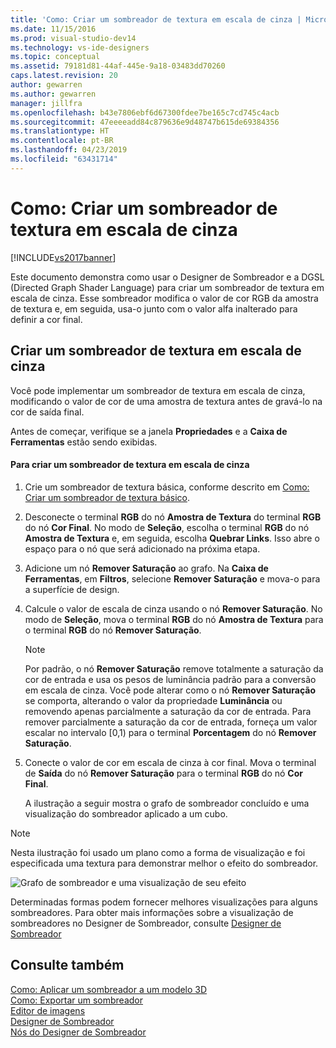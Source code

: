 ```yaml
---
title: 'Como: Criar um sombreador de textura em escala de cinza | Microsoft Docs'
ms.date: 11/15/2016
ms.prod: visual-studio-dev14
ms.technology: vs-ide-designers
ms.topic: conceptual
ms.assetid: 79181d81-44af-445e-9a18-03483dd70260
caps.latest.revision: 20
author: gewarren
ms.author: gewarren
manager: jillfra
ms.openlocfilehash: b43e7806ebf6d67300fdee7be165c7cd745c4acb
ms.sourcegitcommit: 47eeeeadd84c879636e9d48747b615de69384356
ms.translationtype: HT
ms.contentlocale: pt-BR
ms.lasthandoff: 04/23/2019
ms.locfileid: "63431714"
---
```

# <a name="how-to-create-a-grayscale-texture-shader"></a>Como: Criar um sombreador de textura em escala de cinza
[!INCLUDE[vs2017banner](../includes/vs2017banner.md)]

Este documento demonstra como usar o Designer de Sombreador e a DGSL (Directed Graph Shader Language) para criar um sombreador de textura em escala de cinza. Esse sombreador modifica o valor de cor RGB da amostra de textura e, em seguida, usa-o junto com o valor alfa inalterado para definir a cor final.  
  
## <a name="creating-a-grayscale-texture-shader"></a>Criar um sombreador de textura em escala de cinza  
 Você pode implementar um sombreador de textura em escala de cinza, modificando o valor de cor de uma amostra de textura antes de gravá-lo na cor de saída final.  
  
 Antes de começar, verifique se a janela **Propriedades** e a **Caixa de Ferramentas** estão sendo exibidas.  
  
#### <a name="to-create-a-grayscale-texture-shader"></a>Para criar um sombreador de textura em escala de cinza  
  
1. Crie um sombreador de textura básica, conforme descrito em [Como: Criar um sombreador de textura básico](../designers/how-to-create-a-basic-texture-shader.md).  
  
2. Desconecte o terminal **RGB** do nó **Amostra de Textura** do terminal **RGB** do nó **Cor Final**. No modo de **Seleção**, escolha o terminal **RGB** do nó **Amostra de Textura** e, em seguida, escolha **Quebrar Links**. Isso abre o espaço para o nó que será adicionado na próxima etapa.  
  
3. Adicione um nó **Remover Saturação** ao grafo. Na **Caixa de Ferramentas**, em **Filtros**, selecione **Remover Saturação** e mova-o para a superfície de design.  
  
4. Calcule o valor de escala de cinza usando o nó **Remover Saturação**. No modo de **Seleção**, mova o terminal **RGB** do nó **Amostra de Textura** para o terminal **RGB** do nó **Remover Saturação**.  
  
   > [!NOTE]
   > Por padrão, o nó **Remover Saturação** remove totalmente a saturação da cor de entrada e usa os pesos de luminância padrão para a conversão em escala de cinza. Você pode alterar como o nó **Remover Saturação** se comporta, alterando o valor da propriedade **Luminância** ou removendo apenas parcialmente a saturação da cor de entrada. Para remover parcialmente a saturação da cor de entrada, forneça um valor escalar no intervalo [0,1) para o terminal **Porcentagem** do nó **Remover Saturação**.  
  
5. Conecte o valor de cor em escala de cinza à cor final. Mova o terminal de **Saída** do nó **Remover Saturação** para o terminal **RGB** do nó **Cor Final**.  
  
   A ilustração a seguir mostra o grafo de sombreador concluído e uma visualização do sombreador aplicado a um cubo.  
  
> [!NOTE]
> Nesta ilustração foi usado um plano como a forma de visualização e foi especificada uma textura para demonstrar melhor o efeito do sombreador.  
  
 ![Grafo de sombreador e uma visualização de seu efeito](../designers/media/digit-grayscale-effect.png "Digit-Grayscale-Effect")  
  
 Determinadas formas podem fornecer melhores visualizações para alguns sombreadores. Para obter mais informações sobre a visualização de sombreadores no Designer de Sombreador, consulte [Designer de Sombreador](../designers/shader-designer.md)  
  
## <a name="see-also"></a>Consulte também  
 [Como: Aplicar um sombreador a um modelo 3D](../designers/how-to-apply-a-shader-to-a-3-d-model.md)   
 [Como: Exportar um sombreador](../designers/how-to-export-a-shader.md)   
 [Editor de imagens](../designers/image-editor.md)   
 [Designer de Sombreador](../designers/shader-designer.md)   
 [Nós do Designer de Sombreador](../designers/shader-designer-nodes.md)
